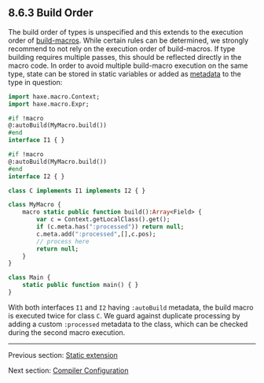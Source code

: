 ## 8.6.3 Build Order

The build order of types is unspecified and this extends to the execution order of [build-macros](8.5-Type_Building.md). While certain rules can be determined, we strongly recommend to not rely on the execution order of build-macros. If type building requires multiple passes, this should be reflected directly in the macro code. In order to avoid multiple build-macro execution on the same type, state can be stored in static variables or added as [metadata](7.9-Metadata.md) to the type in question:

```haxe
import haxe.macro.Context;
import haxe.macro.Expr;

#if !macro
@:autoBuild(MyMacro.build())
#end
interface I1 { }

#if !macro
@:autoBuild(MyMacro.build())
#end
interface I2 { }

class C implements I1 implements I2 { }

class MyMacro {
	macro static public function build():Array<Field> {
		var c = Context.getLocalClass().get();
		if (c.meta.has(":processed")) return null;
		c.meta.add(":processed",[],c.pos);
		// process here
		return null;
	}
}

class Main {
	static public function main() { }
}
```

With both interfaces `I1` and `I2` having `:autoBuild` metadata, the build macro is executed twice for class `C`. We guard against duplicate processing by adding a custom `:processed` metadata to the class, which can be checked during the second macro execution.

---

Previous section: [Static extension](8.6.2-Static_extension.md)

Next section: [Compiler Configuration](8.7-Compiler_Configuration.md)
